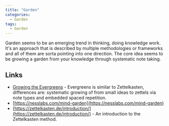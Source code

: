 ```yaml
---
title: "Garden"
categories:
  - Garden
tags:
  - Garden
---
```


Garden seems to be an emerging trend in thinking, doing knowledge work. It's an approach that is described by multiple methodologies or frameworks and all of them are sorta pointing into one direction. The core idea seems to be growing a garden from your knowledge through systematic note taking.

## Links

 - [Growing the Evergreens](https://maggieappleton.com/evergreens) - Evergreens is similar to Zettelkasten, differences are: systematic growing of from small ideas to zettels via note types and embedded spaced repetition.
 - [https://nesslabs.com/mind-garden](https://nesslabs.com/mind-garden)
 - [https://zettelkasten.de/introduction/](https://zettelkasten.de/introduction/) - An introduction to the Zettelkasten method.
